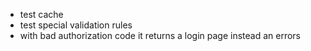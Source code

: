- test cache
- test special validation rules
- with bad authorization code it returns a login page instead an errors
